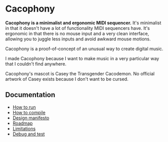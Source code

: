 # Cacophony

**Cacophony is a minimalist and ergonomic MIDI sequencer.** It's minimalist in that it doesn't have a lot of functionality MIDI sequencers have. It's ergonomic in that there is no mouse input and a very clean interface, allowing you to juggle less inputs and avoid awkward mouse motions.

Cacophony is a proof-of-concept of an unusual way to create digital music.

I made Cacophony because I want to make music in a very particular way that I couldn't find anywhere.

Cacophony's mascot is Casey the Transgender Cacodemon. No official artwork of Casey exists because I don't want to be cursed.

## Documentation

- [How to run](doc/run.md)
- [How to compile](doc/compile.md)
- [Design manifesto](doc/manifesto.md)
- [Roadmap](doc/roadmap.md)
- [Limitations](doc/limitations.md)
- [Debug and test](doc/debug_and_test.md)